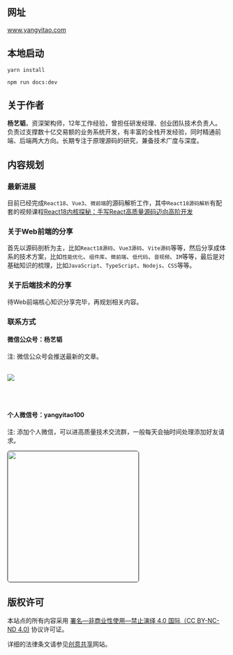 ## 网址
www.yangyitao.com

## 本地启动
```yarn install```

```npm run docs:dev```

<!-- # 站点介绍 -->
## 关于作者
**杨艺韬**，资深架构师，12年工作经验，曾担任研发经理、创业团队技术负责人。负责过支撑数十亿交易额的业务系统开发，有丰富的全栈开发经验，同时精通前端、后端两大方向。长期专注于原理源码的研究，兼备技术广度与深度。

## 内容规划
### 最新进展
目前已经完成`React18`、`Vue3`、`微前端`的源码解析工作，其中`React18源码解析`有配套的视频课程[React18内核探秘：手写React高质量源码迈向高阶开发](https://coding.imooc.com/class/650.html)

### 关于Web前端的分享
首先以源码剖析为主，比如`React18源码`、`Vue3源码`、`Vite源码`等等，然后分享成体系的技术方案，比如`性能优化`、`组件库`、`微前端`、`低代码`、`音视频`、`IM`等等，最后是对基础知识的梳理，比如`JavaScript`、`TypeScript`、`Nodejs`、`CSS`等等。
### 关于后端技术的分享
待Web前端核心知识分享完毕，再规划相关内容。
### 联系方式
#### 微信公众号：**杨艺韬**

注: 微信公众号会推送最新的文章。
<br/>
<br/>
<!-- ![](/images/qr_code_search.png) -->
![](https://www.yangyitao.com/images/qr_code_search.png)
<!--<img src="https://www.yangyitao.com/images/qr_code_search.png" style="width: 600px;border:1px solid #22272e;border-radius:16px"/>-->
<br/>
<br/>

#### 个人微信号：**yangyitao100**
注: 添加个人微信，可以进高质量技术交流群，一般每天会抽时间处理添加好友请求。

<img src="https://www.yangyitao.com/images/wechat.jpeg" style="width:300px;border:1px solid #22272e;border-radius:6px"/>
<br/>

<!-- ![](/images/wechat.jpeg#pic_left=10) -->
## 版权许可
本站点的所有内容采用 [署名—非商业性使用—禁止演绎 4.0 国际（CC BY-NC-ND 4.0)](https://creativecommons.org/licenses/by-nc-nd/4.0/) 协议许可证。

详细的法律条文请参见[创意共享](https://creativecommons.org/licenses/by-nc-nd/4.0/)网站。
